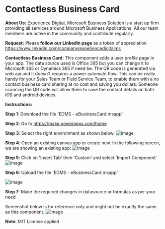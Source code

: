 # Contactless Business Card

**About Us:** Experience Digital, Microsoft Business Solution is a start up firm providing all services around Microsoft Business Applications. All our team members are active in the community and contribute regularly.

**Request:** Please **follow our LinkedIn page** as a token of appreciation https://www.linkedin.com/company/experiencedigitalms

**Contactless Business Card:** This component adds a user profile page in your app. The data source used is Office 365 but you can change it to Microsoft 365 or Dynamics 365 if need be.
The QR code is generated via web api and it doesn't requires a power automate flow. This can be really handy for your Sales Team or Field Service Team, to enable them with a no contact business card sharing at no cost and saving you dollars. Someone scanning the QR code will allow them to save the contact details on both iOS and android devices.

**Instructions:**

**Step 1**: Download the file 'EDMS - eBusinessCard.msapp'

**Step 2**: Go to https://make.powerapps.com/home

**Step 3**: Select the right environment as shown below:
![image](https://user-images.githubusercontent.com/84701147/121759091-6dd9ea80-cb67-11eb-99f8-d9f66dcd1cbd.png)

**Step 4**: Open an existing canvas app or create new. In the following screen, we are showing an existing app:
![image](https://user-images.githubusercontent.com/84701147/121759146-b09bc280-cb67-11eb-9924-05b7fb49b059.png)

**Step 5**: Click on 'Insert Tab' then 'Custom' and select 'Import Component'
![image](https://user-images.githubusercontent.com/84701147/121759717-7d0e6780-cb6a-11eb-80f5-681089426056.png)

**Step 6**: Upload the file 'EDMS - eBusinessCard.msapp'

![image](https://user-images.githubusercontent.com/84701147/121759759-b8109b00-cb6a-11eb-82a4-7d410a7a33f5.png)


**Step 7**: Make the required changes in datasource or formulas as per your need

Screenshot below is for reference only and might not be exactly the same as this component.
![image](https://user-images.githubusercontent.com/84701147/121759652-12f5c280-cb6a-11eb-8bac-3e2a04e24792.png)


**Note**: MIT License applied
